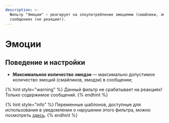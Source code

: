 ```yaml
---
description: >-
  Фильтр "Эмоции" — реагирует на злоупотребление эмоциями (смайлики, эмодзи) в
  сообщениях (не реакции!).
---
```


# Эмоции

## Поведение и настройки <a id="behaviour"></a>

* **Максимальное количество эмодзи** — максимально допустимое количество эмоций \(смайликов, эмодзи\) в сообщении;

{% hint style="warning" %}
Данный фильтр не срабатывает на реакциях! Только содержимое сообщений.
{% endhint %}

{% hint style="info" %}
Переменные шаблонов, доступные для использования в уведомлении о нарушении этого фильтра, можно посмотреть [здесь](../message-templates/advanced/variables.md#filtr-emocii).
{% endhint %}

